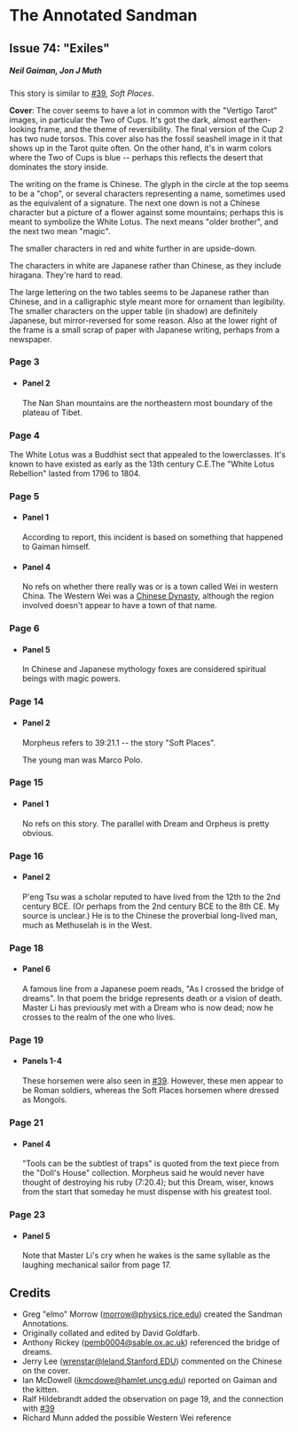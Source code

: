 # The Annotated Sandman

## Issue 74: "Exiles"

##### Neil Gaiman, Jon J Muth

This story is similar to [#39](sandman.39.md), _Soft Places_.

**Cover**: The cover seems to have a lot in common with the "Vertigo Tarot" images, in particular the Two of Cups. It's got the dark, almost earthen-looking frame, and the theme of reversibility. The final version of the Cup 2 has two nude torsos. This cover also has the fossil seashell image in it that shows up in the Tarot quite often. On the other hand, it's in warm colors where the Two of Cups is blue -- perhaps this reflects the desert that dominates the story inside.

The writing on the frame is Chinese. The glyph in the circle at the top seems to be a "chop", or several characters representing a name, sometimes used as the equivalent of a signature. The next one down is not a Chinese character but a picture of a flower against some mountains; perhaps this is meant to symbolize the White Lotus. The next means "older brother", and the next two mean "magic".

The smaller characters in red and white further in are upside-down.

The characters in white are Japanese rather than Chinese, as they include hiragana. They're hard to read.

The large lettering on the two tables seems to be Japanese rather than Chinese, and in a calligraphic style meant more for ornament than legibility. The smaller characters on the upper table (in shadow) are definitely Japanese, but mirror-reversed for some reason. Also at the lower right of the frame is a small scrap of paper with Japanese writing, perhaps from a newspaper.

### Page 3

- #### Panel 2

  The Nan Shan mountains are the northeastern most boundary of the plateau of Tibet.

### Page 4

The White Lotus was a Buddhist sect that appealed to the lowerclasses. It's known to have existed as early as the 13th century C.E.The "White Lotus Rebellion" lasted from 1796 to 1804.

### Page 5

- #### Panel 1

  According to report, this incident is based on something that happened to Gaiman himself.

- #### Panel 4

  No refs on whether there really was or is a town called Wei in western China. The Western Wei was a [Chinese Dynasty](https://en.wikipedia.org/wiki/Western_Wei), although the region involved doesn't appear to have a town of that name.

### Page 6

- #### Panel 5

  In Chinese and Japanese mythology foxes are considered spiritual beings with magic powers.

### Page 14

- #### Panel 2

  Morpheus refers to 39:21.1 -- the story "Soft Places".

  The young man was Marco Polo.

### Page 15

- #### Panel 1

  No refs on this story. The parallel with Dream and Orpheus is pretty obvious.

### Page 16

- #### Panel 2

  P'eng Tsu was a scholar reputed to have lived from the 12th to the 2nd century BCE. (Or perhaps from the 2nd century BCE to the 8th CE. My source is unclear.) He is to the Chinese the proverbial long-lived man, much as Methuselah is in the West.

### Page 18

- #### Panel 6

  A famous line from a Japanese poem reads, "As I crossed the bridge of dreams". In that poem the bridge represents death or a vision of death. Master Li has previously met with a Dream who is now dead; now he crosses to the realm of the one who lives.

### Page 19

- #### Panels 1-4

  These horsemen were also seen in [#39](sandman.39.md). However, these men appear to be Roman soldiers, whereas the Soft Places horsemen where dressed as Mongols.

### Page 21

- #### Panel 4

  "Tools can be the subtlest of traps" is quoted from the text piece from the "Doll's House" collection. Morpheus said he would never have thought of destroying his ruby (7:20.4); but this Dream, wiser, knows from the start that someday he must dispense with his greatest tool.

### Page 23

- #### Panel 5

  Note that Master Li's cry when he wakes is the same syllable as the laughing mechanical sailor from page 17.

## Credits

- Greg "elmo" Morrow (morrow@physics.rice.edu) created the Sandman Annotations.
- Originally collated and edited by David Goldfarb.
- Anthony Rickey (pemb0004@sable.ox.ac.uk) referenced the bridge of dreams.
- Jerry Lee (wrenstar@leland.Stanford.EDU) commented on the Chinese on the cover.
- Ian McDowell (ikmcdowe@hamlet.uncg.edu) reported on Gaiman and the kitten.
- Ralf Hildebrandt added the observation on page 19, and the connection with [#39](sandman.39.md)
- Richard Munn added the possible Western Wei reference
